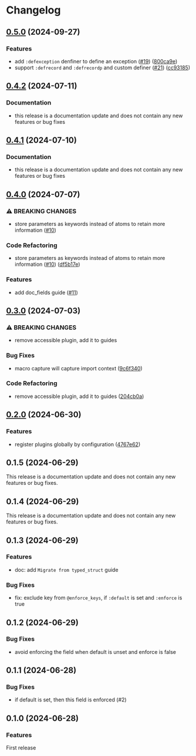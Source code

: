 # Changelog

## [0.5.0](https://github.com/elixir-typed-structor/typed_structor/compare/v0.4.2...v0.5.0) (2024-09-27)


### Features

* add `:defexception` denfiner to define an exception ([#19](https://github.com/elixir-typed-structor/typed_structor/issues/19)) ([800ca9e](https://github.com/elixir-typed-structor/typed_structor/commit/800ca9e1e0d145288ccab7469153b65fedb63c0a))
* support `:defrecord` and `:defrecordp` and custom definer ([#21](https://github.com/elixir-typed-structor/typed_structor/issues/21)) ([cc93185](https://github.com/elixir-typed-structor/typed_structor/commit/cc9318589bd8444a1597b6283478dcafcc61f0e0))

## [0.4.2](https://github.com/elixir-typed-structor/typed_structor/compare/v0.4.1...v0.4.2) (2024-07-11)


### Documentation

* this release is a documentation update and does not contain any new features or bug fixes


## [0.4.1](https://github.com/elixir-typed-structor/typed_structor/compare/v0.4.0...v0.4.1) (2024-07-10)


### Documentation

* this release is a documentation update and does not contain any new features or bug fixes


## [0.4.0](https://github.com/elixir-typed-structor/typed_structor/compare/v0.3.0...v0.4.0) (2024-07-07)


### ⚠ BREAKING CHANGES

* store parameters as keywords instead of atoms to retain more information ([#10](https://github.com/elixir-typed-structor/typed_structor/issues/10))

### Code Refactoring

* store parameters as keywords instead of atoms to retain more information ([#10](https://github.com/elixir-typed-structor/typed_structor/issues/10)) ([df5b17e](https://github.com/elixir-typed-structor/typed_structor/commit/df5b17e09cb569cb1c93c470db0e9eb322e429b8))

### Features

* add doc_fields guide ([#11](https://github.com/elixir-typed-structor/typed_structor/pull/11))

## [0.3.0](https://github.com/elixir-typed-structor/typed_structor/compare/v0.2.0...v0.3.0) (2024-07-03)


### ⚠ BREAKING CHANGES

* remove accessible plugin, add it to guides

### Bug Fixes

* macro capture will capture import context ([9c6f340](https://github.com/elixir-typed-structor/typed_structor/commit/9c6f3406009565b1e7ccab77d7ce24a7ee3984e6))


### Code Refactoring

* remove accessible plugin, add it to guides ([204cb0a](https://github.com/elixir-typed-structor/typed_structor/commit/204cb0aeab5a7ca8d5a15d7e016243d66af6e595))

## [0.2.0](https://github.com/elixir-typed-structor/typed_structor/compare/v0.1.5...v0.2.0) (2024-06-30)


### Features

* register plugins globally by configuration ([4767e62](https://github.com/elixir-typed-structor/typed_structor/commit/4767e620c237777f535cfe763c773d13a4944c0f))

## 0.1.5 (2024-06-29)

This release is a documentation update and
does not contain any new features or bug fixes.

## 0.1.4 (2024-06-29)

This release is a documentation update and
does not contain any new features or bug fixes.

## 0.1.3 (2024-06-29)

### Features
- doc: add `Migrate from typed_struct` guide

### Bug Fixes
- fix: exclude key from `@enforce_keys`, if `:default` is set and `:enforce` is true

## 0.1.2 (2024-06-29)

### Bug Fixes
- avoid enforcing the field when default is unset and enforce is false

## 0.1.1 (2024-06-28)

### Bug Fixes
- if default is set, then this field is enforced (#2)

## 0.1.0 (2024-06-28)

### Features
First release

